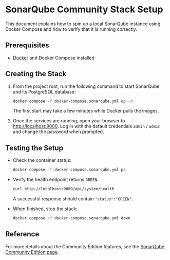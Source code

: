# SonarQube Community Stack Setup

This document explains how to spin up a local SonarQube instance using Docker Compose and how to verify that it is running correctly.

## Prerequisites

- [Docker](https://www.docker.com/products/docker-desktop) and Docker Compose installed

## Creating the Stack

1. From the project root, run the following command to start SonarQube and its PostgreSQL database:

   ```bash
   docker compose -f docker-compose.sonarqube.yml up -d
   ```

   The first start may take a few minutes while Docker pulls the images.

2. Once the services are running, open your browser to [http://localhost:9000](http://localhost:9000).
   Log in with the default credentials `admin` / `admin` and change the password when prompted.

## Testing the Setup

- Check the container status:

  ```bash
  docker compose -f docker-compose.sonarqube.yml ps
  ```

- Verify the health endpoint returns `GREEN`:

  ```bash
  curl http://localhost:9000/api/system/health
  ```

  A successful response should contain `"status":"GREEN"`.

- When finished, stop the stack:

  ```bash
  docker compose -f docker-compose.sonarqube.yml down
  ```

## Reference

For more details about the Community Edition features, see the [SonarQube Community Edition page](https://www.sonarsource.com/open-source-editions/sonarqube-community-edition/).

